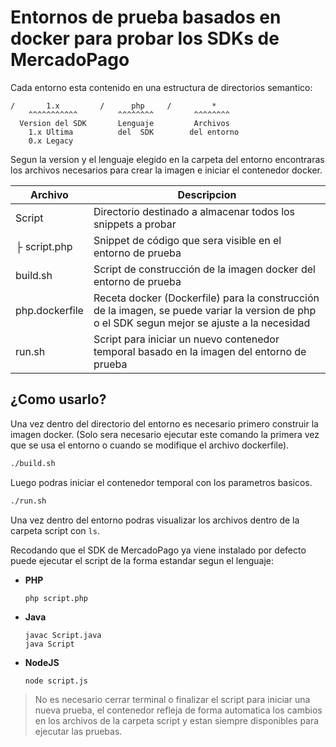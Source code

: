 # Entornos de prueba basados en docker para probar los SDKs de MercadoPago

Cada entorno esta contenido en una estructura de directorios semantico:

```
/       1.x         /      php     /         *
    ^^^^^^^^^^^         ^^^^^^^^         ^^^^^^^^
  Version del SDK       Lenguaje         Archivos 
    1.x Ultima          del  SDK        del entorno
    0.x Legacy
```

Segun la version y el lenguaje elegido en la carpeta del entorno encontraras los archivos necesarios para crear la imagen e iniciar el contenedor docker.

| Archivo           | Descripcion                               	|
|-----	|----------------	|
| Script         	| Directorio destinado a almacenar todos los snippets a probar                               	|
| ├ script.php 	| Snippet de código que sera visible en el entorno de prueba                                 	|
| build.sh       	| Script de construcción de la imagen docker del entorno de prueba                           	|
| php.dockerfile 	| Receta docker (Dockerfile) para la construcción de la imagen, se puede variar la version de php o el SDK segun mejor se ajuste a la necesidad |
| run.sh         	| Script para iniciar un nuevo contenedor temporal basado en la imagen del entorno de prueba 	|

## ¿Como usarlo?

Una vez dentro del directorio del entorno es necesario primero construir la imagen docker. (Solo sera necesario ejecutar este comando la primera vez que se usa el entorno o cuando se modifique el archivo dockerfile).

```bash
./build.sh
```

Luego podras iniciar el contenedor temporal con los parametros basicos.

```bash
./run.sh
```

Una vez dentro del entorno podras visualizar los archivos dentro de la carpeta script con `ls`.

Recodando que el SDK de MercadoPago ya viene instalado por defecto puede ejecutar el script de la forma estandar segun el lenguaje:

- **PHP**   	
    ```
    php script.php
    ```
- **Java**   	
    ```
    javac Script.java
    java Script
    ```
- **NodeJS**   	
    ```
    node script.js
    ```

> No es necesario cerrar terminal o finalizar el script para iniciar una nueva prueba, el contenedor refleja de forma automatica los cambios en los archivos de la carpeta script y estan siempre disponibles para ejecutar las pruebas.

